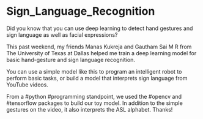 # Sign_Language_Recognition

Did you know that you can use deep learning to detect hand gestures and sign language as well as facial expressions?

This past weekend, my friends Manas Kukreja and Gautham Sai M R from The University of Texas at Dallas helped me train a deep learning model for basic hand-gesture and sign language recognition.

You can use a simple model like this to program an intelligent robot to perform basic tasks, or build a model that interprets sign language from YouTube videos.

From a #python #programming standpoint, we used the #opencv and #tensorflow packages to build our toy model. In addition to the simple gestures on the video, it also interprets the ASL alphabet. Thanks!
